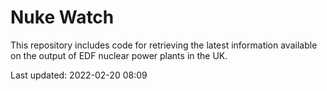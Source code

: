 # Nuke Watch

This repository includes code for retrieving the latest information available on the output of EDF nuclear power plants in the UK.

Last updated: 2022-02-20 08:09